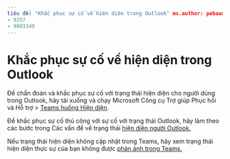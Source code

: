 ```yaml
---
tiêu đề: "Khắc phục sự cố về hiện diện trong Outlook" ms.author: pebaum author: pebaum manager: scotv ms.date: 04/8/2021 ms.audience: Admin ms.topic: article ms.service: o365-administration ROBOTS: NOINDEX, NOFOLLOW localization_priority: Priority ms.collection: Adm_O365 ms.custom: (
- 9257
- 9003349
---
```


# <a name="troubleshoot-presence-issues-in-outlook"></a>Khắc phục sự cố về hiện diện trong Outlook

Để chẩn đoán và khắc phục sự cố với trạng thái hiện diện cho người dùng trong Outlook, hãy tải xuống và chạy Microsoft Công cụ Trợ giúp Phục hồi và Hỗ trợ > [Teams huống Hiện diện](https://aka.ms/SaRA-TeamsPresenceScenario).

Để khắc phục sự cố thủ công với sự cố với trạng thái Outlook, hãy làm theo các bước trong Các vấn đề về trạng thái [hiện diện người Outlook.](https://docs.microsoft.com/microsoftteams/troubleshoot/teams-im-presence/issues-with-presence-in-outlook)

Nếu trạng thái hiện diện không cập nhật trong Teams, hãy xem trạng thái hiện diện thực sự của bạn không được [phản ánh trong Teams.](https://docs.microsoft.com/microsoftteams/troubleshoot/teams-im-presence/presence-not-show-actual-status)
